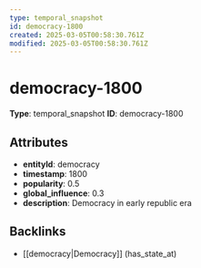 ```yaml
---
type: temporal_snapshot
id: democracy-1800
created: 2025-03-05T00:58:30.761Z
modified: 2025-03-05T00:58:30.761Z
---
```


# democracy-1800

**Type**: temporal_snapshot
**ID**: democracy-1800

## Attributes

- **entityId**: democracy
- **timestamp**: 1800
- **popularity**: 0.5
- **global_influence**: 0.3
- **description**: Democracy in early republic era

## Backlinks

- [[democracy|Democracy]] (has_state_at)

